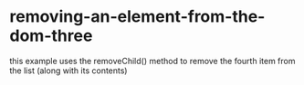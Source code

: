 # removing-an-element-from-the-dom-three
this example uses the removeChild() method to remove the fourth item from the list (along with its contents)
